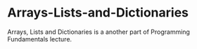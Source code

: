 # Arrays-Lists-and-Dictionaries
Arrays, Lists and Dictionaries is a another part of Programming Fundamentals lecture.
